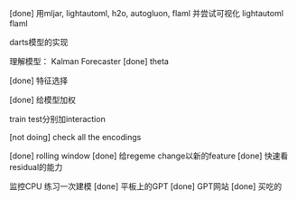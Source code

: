 [done] 用mljar, lightautoml, h2o, autogluon, flaml
    并尝试可视化
        lightautoml
        flaml

darts模型的实现

理解模型：
Kalman Forecaster
[done] theta

[done] 特征选择

[done] 给模型加权

train test分别加interaction

[not doing] check all the encodings

[done] rolling window
[done] 给regeme change以新的feature
[done] 快速看residual的能力

监控CPU
练习一次建模
[done] 平板上的GPT
[done] GPT网站
[done] 买吃的







